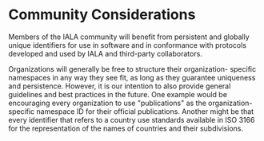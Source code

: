 # Community Considerations

   Members of the IALA community will benefit from persistent and
   globally unique identifiers for use in software and in conformance
   with protocols developed and used by IALA and third-party
   collaborators.

   Organizations will generally be free to structure their organization-
   specific namespaces in any way they see fit, as long as they
   guarantee uniqueness and persistence.  However, it is our intention
   to also provide general guidelines and best practices in the future.
   One example would be encouraging every organization to use
   "publications" as the organization-specific namespace ID for their
   official publications.  Another might be that every identifier that
   refers to a country use standards available in ISO 3166 for the
   representation of the names of countries and their subdivisions.

